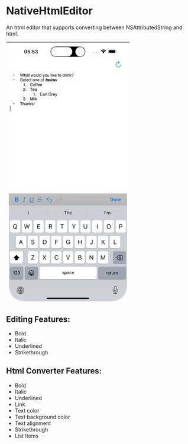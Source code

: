 # NativeHtmlEditor

An html editor that supports converting between NSAttributedString and html.


| <img src="demo.gif" width="320" style="border:10 solid"/> |
|-|

## Editing Features:
- Bold
- Italic
- Underlined
- Strikethrough

## Html Converter Features:
- Bold
- Italic
- Underlined
- Link
- Text color
- Text background color
- Text alignment
- Strikethrough
- List Items

